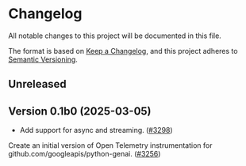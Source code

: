 # Changelog

All notable changes to this project will be documented in this file.

The format is based on [Keep a Changelog](https://keepachangelog.com/en/1.0.0/),
and this project adheres to [Semantic Versioning](https://semver.org/spec/v2.0.0.html).

## Unreleased

## Version 0.1b0 (2025-03-05)

- Add support for async and streaming.
  ([#3298](https://github.com/open-telemetry/opentelemetry-python-contrib/pull/3298))

Create an initial version of Open Telemetry instrumentation for github.com/googleapis/python-genai.
([#3256](https://github.com/open-telemetry/opentelemetry-python-contrib/pull/3256)) 